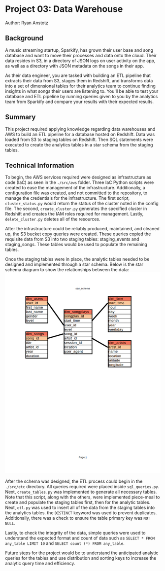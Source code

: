 # Project 03: Data Warehouse

Author: Ryan Anstotz

## Background

A music streaming startup, Sparkify, has grown their user base and song database and want to move their processes and data onto the cloud. Their data resides in S3, in a directory of JSON logs on user activity on the app, as well as a directory with JSON metadata on the songs in their app.

As their data engineer, you are tasked with building an ETL pipeline that extracts their data from S3, stages them in Redshift, and transforms data into a set of dimensional tables for their analytics team to continue finding insights in what songs their users are listening to. You'll be able to test your database and ETL pipeline by running queries given to you by the analytics team from Sparkify and compare your results with their expected results.

## Summary

This project required applying knowledge regarding data warehouses and AWS to build an ETL pipeline for a database hosted on Redshift. Data was loaded from S3 to staging tables on Redshift. Then SQL statements were executed to create the analytics tables in a star schema from the staging tables.

## Technical Information

To begin, the AWS services required were designed as infrastructure as code (IaC) as seen in the `./src/aws` folder. Three IaC Python scripts were created to ease the management of the infrastructure. Additionally, a configuration file was created, and not committed to the repository, to manage the credentials for the infrastructure. The first script, `cluster_status.py` would return the status of the cluster noted in the config file. The second, `create_cluster.py` generates the specified cluster in Redshift and creates the IAM roles required for management. Lastly, `delete_cluster.py` deletes all of the resources.

After the infrastructure could be reliably produced, maintained, and cleaned up, the S3 bucket copy queries were created. These queries copied the requisite data from S3 into two staging tables: staging_events and staging_songs. These tables would be used to populate the remaining tables.

Once the staging tables were in place, the analytic tables needed to be designed and implemented through a star schema. Below is the star schema diagram to show the relationships between the data:
![Star Schema Diagram](./assets/star_schema_diagram.png)

After the schema was designed, the ETL process could begin in the `./src/etc` directory. All queries required were placed inside `sql_queries.py`. Next, `create_tables.py` was implemented to generate all necessary tables. Note that this script, along with the others, were implemented piece-meal to create and populate the staging tables first, then for the analytic tables. Next, `etl.py` was used to insert all of the data from the staging tables into the analytics tables. the `DISTINCT` keyword was used to prevent duplicates. Additionally, there was a check to ensure the table primary key was `NOT NULL`.

Lastly, to check the integrity of the data, simple queries were used to understand the expected format and count of data such as `SELECT * FROM any_table LIMIT 10` and `SELECT count (*) FROM any_table`.

Future steps for the project would be to understand the anticipated analytic queries for the tables and use distribution and sorting keys to increase the analytic query time and efficiency.
